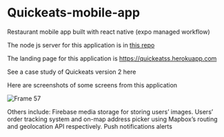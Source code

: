 # Quickeats-mobile-app
Restaurant mobile app built with react native (expo managed workflow)



The node js server for this application is in <a href = "https://github.com/oshioked/Quickeats-v1-mobile-api">this repo</a>

The landing page for this application is <a href = "https://quickeatss.herokuapp.com">https://quickeatss.herokuapp.com</a>

See a case study of Quickeats version 2 here

Here are screenshots of some screens from this application

![Frame 57](https://user-images.githubusercontent.com/47212393/131328230-ea234e45-88ea-4c5b-a06e-376fa8bfb37b.jpg)


Others include:
Firebase media storage for storing users’ images.
Users’ order tracking system and on-map address picker using Mapbox’s routing and geolocation API respectively.
Push notifications alerts
